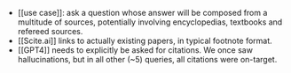- [[use case]]: ask a question whose answer will be composed from a multitude of sources, potentially involving encyclopedias, textbooks and refereed sources.
- [[Scite.ai]] links to actually existing papers, in typical footnote format.
- [[GPT4]] needs to explicitly be asked for citations. We once saw hallucinations, but in all other (~5) queries, all citations were on-target.
